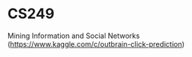 # CS249
Mining Information and Social Networks (https://www.kaggle.com/c/outbrain-click-prediction)
